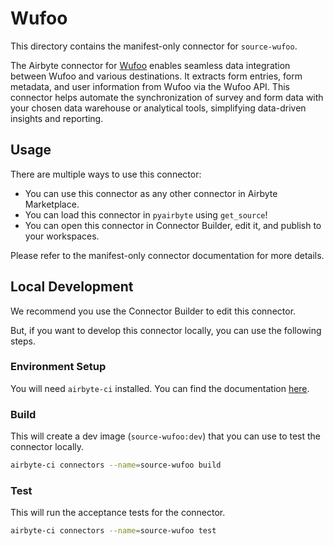 # Wufoo
This directory contains the manifest-only connector for `source-wufoo`.

The Airbyte connector for [Wufoo](https://www.wufoo.com/) enables seamless data integration between Wufoo and various destinations. It extracts form entries, form metadata, and user information from Wufoo via the Wufoo API. This connector helps automate the synchronization of survey and form data with your chosen data warehouse or analytical tools, simplifying data-driven insights and reporting.

## Usage
There are multiple ways to use this connector:
- You can use this connector as any other connector in Airbyte Marketplace.
- You can load this connector in `pyairbyte` using `get_source`!
- You can open this connector in Connector Builder, edit it, and publish to your workspaces.

Please refer to the manifest-only connector documentation for more details.

## Local Development
We recommend you use the Connector Builder to edit this connector.

But, if you want to develop this connector locally, you can use the following steps.

### Environment Setup
You will need `airbyte-ci` installed. You can find the documentation [here](airbyte-ci).

### Build
This will create a dev image (`source-wufoo:dev`) that you can use to test the connector locally.
```bash
airbyte-ci connectors --name=source-wufoo build
```

### Test
This will run the acceptance tests for the connector.
```bash
airbyte-ci connectors --name=source-wufoo test
```

